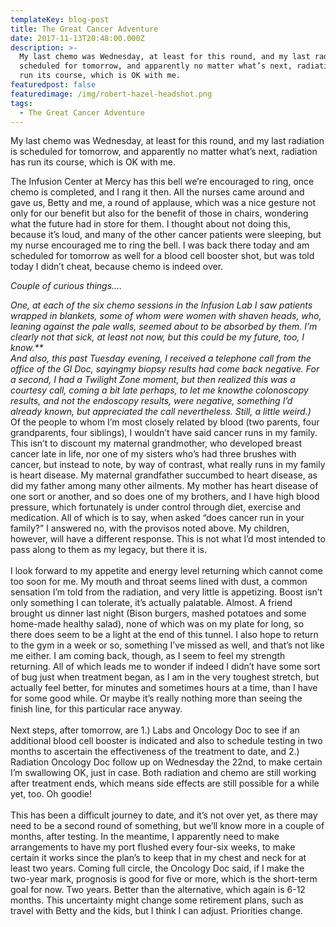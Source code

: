 ```yaml
---
templateKey: blog-post
title: The Great Cancer Adventure
date: 2017-11-13T20:48:00.000Z
description: >-
  My last chemo was Wednesday, at least for this round, and my last radiation is
  scheduled for tomorrow, and apparently no matter what’s next, radiation has
  run its course, which is OK with me.
featuredpost: false
featuredimage: /img/robert-hazel-headshot.png
tags:
  - The Great Cancer Adventure
---
```

My last chemo was Wednesday, at least for this round, and my last radiation is scheduled for tomorrow, and apparently no matter what’s next, radiation has run its course, which is OK with me.

The Infusion Center at Mercy has this bell we’re encouraged to ring, once chemo is completed, and I rang it then. All the nurses came around and gave us, Betty and me, a round of applause, which was a nice gesture not only for our benefit but also for the benefit of those in chairs, wondering what the future had in store for them. I thought about not doing this, because it’s loud, and many of the other cancer patients were sleeping, but my nurse encouraged me to ring the bell. I was back there today and am scheduled for tomorrow as well for a blood cell booster shot, but was told today I didn’t cheat, because chemo is indeed over.

*Couple of curious things….*

*One, at each of the six chemo sessions in the Infusion Lab I saw patients wrapped in blankets, some of whom were women with shaven heads, who, leaning against the pale walls, seemed about to be absorbed by them. I’m clearly not that sick, at least not now, but this could be my future, too, I know.**\
And also, this past Tuesday evening, I received a telephone call from the office of the GI Doc, sayingmy biopsy results had come back negative. For a second, I had a Twilight Zone moment, but then realized this was a courtesy call, coming a bit late perhaps, to let me knowthe colonoscopy results, and not the endoscopy results, were negative, something I’d already known, but appreciated the call nevertheless. Still, a little weird.)*\
Of the people to whom I’m most closely related by blood (two parents, four grandparents, four siblings), I wouldn’t have said cancer runs in my family. This isn’t to discount my maternal grandmother, who developed breast cancer late in life, nor one of my sisters who’s had three brushes with cancer, but instead to note, by way of contrast, what really runs in my family is heart disease. My maternal grandfather succumbed to heart disease, as did my father among many other ailments. My mother has heart disease of one sort or another, and so does one of my brothers, and I have high blood pressure, which fortunately is under control through diet, exercise and medication. All of which is to say, when asked “does cancer run in your family?” I answered no, with the provisos noted above. My children, however, will have a different response. This is not what I’d most intended to pass along to them as my legacy, but there it is.\
\
I look forward to my appetite and energy level returning which cannot come too soon for me. My mouth and throat seems lined with dust, a common sensation I’m told from the radiation, and very little is appetizing. Boost isn’t only something I can tolerate, it’s actually palatable. Almost. A friend brought us dinner last night (Bison burgers, mashed potatoes and some home-made healthy salad), none of which was on my plate for long, so there does seem to be a light at the end of this tunnel. I also hope to return to the gym in a week or so, something I’ve missed as well, and that’s not like me either. I am coming back, though, as I seem to feel my strength returning. All of which leads me to wonder if indeed I didn’t have some sort of bug just when treatment began, as I am in the very toughest stretch, but actually feel better, for minutes and sometimes hours at a time, than I have for some good while. Or maybe it’s really nothing more than seeing the finish line, for this particular race anyway.\
\
Next steps, after tomorrow, are 1.) Labs and Oncology Doc to see if an additional blood cell booster is indicated and also to schedule testing in two months to ascertain the effectiveness of the treatment to date, and 2.) Radiation Oncology Doc follow up on Wednesday the 22nd, to make certain I’m swallowing OK, just in case. Both radiation and chemo are still working after treatment ends, which means side effects are still possible for a while yet, too. Oh goodie!\
\
This has been a difficult journey to date, and it’s not over yet, as there may need to be a second round of something, but we’ll know more in a couple of months, after testing. In the meantime, I apparently need to make arrangements to have my port flushed every four-six weeks, to make certain it works since the plan’s to keep that in my chest and neck for at least two years. Coming full circle, the Oncology Doc said, if I make the two-year mark, prognosis is good for five or more, which is the short-term goal for now. Two years. Better than the alternative, which again is 6-12 months. This uncertainty might change some retirement plans, such as travel with Betty and the kids, but I think I can adjust. Priorities change.

